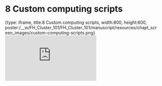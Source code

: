 # 8 Custom computing scripts
 
{type: iframe, title:8 Custom computing scripts, width:800, height:600, poster:/__w/FH_Cluster_101/FH_Cluster_101/manuscript/resources/chapt_screen_images/custom-computing-scripts.png}
![](https://hutchdatascience.org/FH_Cluster_101/custom-computing-scripts.html)
 

 
